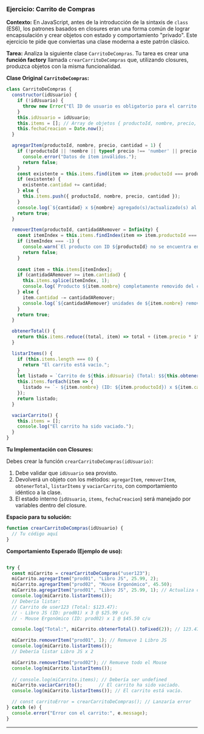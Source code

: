 ### Ejercicio: Carrito de Compras

**Contexto:** En JavaScript, antes de la introducción de la sintaxis de `class` (ES6), los patrones basados en closures eran una forma común de lograr encapsulación y crear objetos con estado y comportamiento "privado". Este ejercicio te pide que conviertas una clase moderna a este patrón clásico.

**Tarea:**
Analiza la siguiente clase `CarritoDeCompras`. Tu tarea es crear una **función factory** llamada `crearCarritoDeCompras` que, utilizando closures, produzca objetos con la misma funcionalidad.

**Clase Original `CarritoDeCompras`:**

```javascript
class CarritoDeCompras {
  constructor(idUsuario) {
    if (!idUsuario) {
      throw new Error("El ID de usuario es obligatorio para el carrito.");
    }
    this.idUsuario = idUsuario;
    this.items = []; // Array de objetos { productoId, nombre, precio, cantidad }
    this.fechaCreacion = Date.now();
  }

  agregarItem(productoId, nombre, precio, cantidad = 1) {
    if (!productoId || !nombre || typeof precio !== 'number' || precio <= 0 || typeof cantidad !== 'number' || cantidad <= 0) {
      console.error("Datos de ítem inválidos.");
      return false;
    }
    const existente = this.items.find(item => item.productoId === productoId);
    if (existente) {
      existente.cantidad += cantidad;
    } else {
      this.items.push({ productoId, nombre, precio, cantidad });
    }
    console.log(`${cantidad} x ${nombre} agregado(s)/actualizado(s) al carrito.`);
    return true;
  }

  removerItem(productoId, cantidadARemover = Infinity) {
    const itemIndex = this.items.findIndex(item => item.productoId === productoId);
    if (itemIndex === -1) {
      console.warn(`El producto con ID ${productoId} no se encuentra en el carrito.`);
      return false;
    }
    
    const item = this.items[itemIndex];
    if (cantidadARemover >= item.cantidad) {
      this.items.splice(itemIndex, 1);
      console.log(`Producto ${item.nombre} completamente removido del carrito.`);
    } else {
      item.cantidad -= cantidadARemover;
      console.log(`${cantidadARemover} unidades de ${item.nombre} removidas. Quedan: ${item.cantidad}`);
    }
    return true;
  }

  obtenerTotal() {
    return this.items.reduce((total, item) => total + (item.precio * item.cantidad), 0);
  }

  listarItems() {
    if (this.items.length === 0) {
      return "El carrito está vacío.";
    }
    let listado = `Carrito de ${this.idUsuario} (Total: $${this.obtenerTotal().toFixed(2)}):\n`;
    this.items.forEach(item => {
      listado += `- ${item.nombre} (ID: ${item.productoId}) x ${item.cantidad} @ $${item.precio.toFixed(2)} c/u\n`;
    });
    return listado;
  }

  vaciarCarrito() {
    this.items = [];
    console.log("El carrito ha sido vaciado.");
  }
}
```

**Tu Implementación con Closures:**

Debes crear la función `crearCarritoDeCompras(idUsuario)`:
1.  Debe validar que `idUsuario` sea provisto.
2.  Devolverá un objeto con los métodos: `agregarItem`, `removerItem`, `obtenerTotal`, `listarItems` y `vaciarCarrito`, con comportamiento idéntico a la clase.
3.  El estado interno (`idUsuario`, `items`, `fechaCreacion`) será manejado por variables dentro del closure.

**Espacio para tu solución:**
```javascript
function crearCarritoDeCompras(idUsuario) {
  // Tu código aquí
}
```

**Comportamiento Esperado (Ejemplo de uso):**
```javascript

try {
  const miCarrito = crearCarritoDeCompras("user123");
  miCarrito.agregarItem("prod01", "Libro JS", 25.99, 2);
  miCarrito.agregarItem("prod02", "Mouse Ergonómico", 45.50);
  miCarrito.agregarItem("prod01", "Libro JS", 25.99, 1); // Actualiza cantidad
  console.log(miCarrito.listarItems());
  // Debería listar:
  // Carrito de user123 (Total: $123.47):
  // - Libro JS (ID: prod01) x 3 @ $25.99 c/u
  // - Mouse Ergonómico (ID: prod02) x 1 @ $45.50 c/u

  console.log("Total:", miCarrito.obtenerTotal().toFixed(2)); // 123.47

  miCarrito.removerItem("prod01", 1); // Remueve 1 Libro JS
  console.log(miCarrito.listarItems());
  // Debería listar Libro JS x 2

  miCarrito.removerItem("prod02"); // Remueve todo el Mouse
  console.log(miCarrito.listarItems());
  
  // console.log(miCarrito.items); // Debería ser undefined
  miCarrito.vaciarCarrito();      // El carrito ha sido vaciado.
  console.log(miCarrito.listarItems()); // El carrito está vacío.

  // const carritoError = crearCarritoDeCompras(); // Lanzaría error
} catch (e) {
  console.error("Error con el carrito:", e.message);
}

```
---

